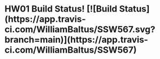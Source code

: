 <h1> HW01 Build Status!
[![Build Status](https://app.travis-ci.com/WilliamBaltus/SSW567.svg?branch=main)](https://app.travis-ci.com/WilliamBaltus/SSW567)

